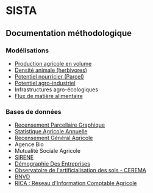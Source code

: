 # SISTA

## Documentation méthodologique
### Modélisations
- [Production agricole en volume](Méthodologie/Production%20agricole%20en%20volume.md)
- [Densité animale (herbivores)](Méthodologie/Densité%20animale.md)
- [Potentiel nourricier (Parcel)](Méthodologie/Potentiel%20nourricier.md)
- [Potentiel agro-industriel](Méthodologie/Potentiel%20agro-industriel.md)
- Infrastructures agro-écologiques
- [Flux de matière alimentaire](Méthodologie/Flux.md)

### Bases de données
- [Recensement Parcellaire Graphique](Bases%20de%20données/Recensement%20Parcellaire%20Graphique.md)
- [Statistique Agricole Annuelle](Bases%20de%20données/Statistique%20Agricole%20Annuelle.md)
- [Recensement Général Agricole](Bases%20de%20données/Recensement%20Général%20Agricole.md)
- Agence Bio
- Mutualité Sociale Agricole
- [SIRENE](https://outil-sources-interne.basic.coop/#/publication/2/sirene-sirene)
- [Démographie Des Entreprises](https://outil-sources-interne.basic.coop/#/publication/7/insee-demographie-des-entreprises-dde)
- [Observatoire de l'artificialisation des sols - CEREMA](https://outil-sources-interne.basic.coop/#/publication/39/cerema-portail-de-lartificialisation-des-sols)
- [BNVD](https://outil-sources-interne.basic.coop/#/publication/20/bnvd-achat-de-pesticides-par-code-postal)
- [RICA : Réseau d'Information Comptable Agricole](https://outil-sources-interne.basic.coop/#/publication/14/agreste-rica)